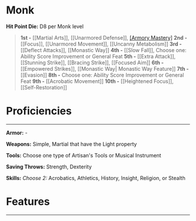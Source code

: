 # Monk

**Hit Point Die:** D8 per Monk level

> **1st -** [[Martial Arts]], [[Unarmored Defense]], [[Armory Mastery]](2)
> **2nd -** [[Focus]], [[Unarmored Movement]], [[Uncanny Metabolism]]
> **3rd -** [[Deflect Attacks]], [[Monastic Way]]
> **4th -** [[Slow Fall]], Choose one: Ability Score Improvement or General Feat
> **5th -** [[Extra Attack]], [[Stunning Strike]], [[Bracing Strike]], [[Focused Aim]]
> **6th -** [[Empowered Strikes]], [[Monastic Way| Monastic Way Feature]]
> **7th -** [[Evasion]]
> **8th -** Choose one: Ability Score Improvement or General Feat
> **9th -** [[Acrobatic Movement]]
> **10th -** [[Heightened Focus]], [[Self-Restoration]]
# Proficiencies
---
**Armor:** -

**Weapons:** Simple, Martial that have the Light property

**Tools:** Choose one type of Artisan's Tools or Musical Instrument

**Saving Throws:** Strength, Dexterity

**Skills:** _Choose 2:_ Acrobatics, Athletics, History, Insight, Religion, or Stealth
# Features
---
